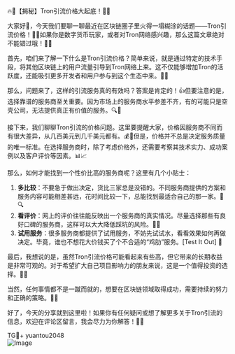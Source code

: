 🔥🚀【揭秘】Tron引流价格大起底！🚀🔥

大家好👋，今天我们要聊一聊最近在区块链圈子里火得一塌糊涂的话题——Tron引流价格！🌈✨如果你是数字货币玩家，或者对Tron网络感兴趣，那么这篇文章绝对不能错过哦！👀🎉

首先，咱们来了解一下什么是Tron引流价格？简单来说，就是通过特定的技术手段，将其他区块链上的用户流量引导到Tron网络上来。这不仅能够增加Tron的活跃度，还能吸引更多开发者和用户参与到这个生态中来。🎯💼

那么，问题来了，这样的引流服务真的有效吗？答案是肯定的！👍但要注意的是，选择靠谱的服务商至关重要。因为市场上的服务商水平参差不齐，有的可能只是空壳公司，无法提供真正有价值的服务。🔍🧐

接下来，我们聊聊Tron引流的价格问题。这里要提醒大家，价格因服务商不同而有很大差异，从几百美元到几千美元都有。💰💸但是，价格并不总是决定服务质量的唯一标准。在选择服务商时，除了考虑价格外，还需要考察其技术实力、成功案例以及客户评价等因素。📊📈

那么，如何才能找到一个性价比高的服务商呢？这里有几个小贴士：
1. **多比较**：不要急于做出决定，货比三家总是没错的。不同服务商提供的方案和服务内容可能相差甚远，花时间比较一下，总能找到最适合自己的那一家。🔎🔍
2. **看评价**：网上的评价往往能反映出一个服务商的真实情况。尽量选择那些有良好口碑的服务商，这样可以大大降低踩坑的风险。🌟💬
3. **试用服务**：很多服务商都提供了试用服务，不妨先试试水，看看效果如何再做决定。毕竟，谁也不想花大价钱买了个不合适的“鸡肋”服务。[Test It Out] 🎯

最后，我想说的是，虽然Tron引流价格可能看起来有些高，但它带来的长期收益是非常可观的。对于希望扩大自己项目影响力的朋友来说，这是一个值得投资的选择。💼💡

当然，任何事情都不是一蹴而就的，想要在区块链领域取得成功，需要持续的努力和正确的策略。🚀💪

好了，今天的分享就到这里啦！如果你有任何疑问或想了解更多关于Tron引流的信息，欢迎在评论区留言，我会尽力为你解答！💌💬

TG💪+ yuantou2048  
![Image](https://github.com/user-attachments/assets/42a5a4a5-fea9-4a1d-8aa0-73e57e430cca)